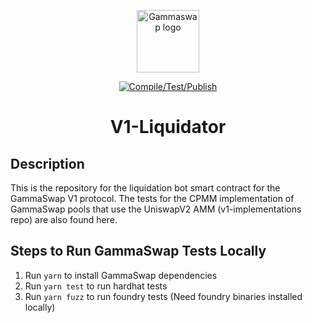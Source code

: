 <p align="center">
    <a href="https://gammaswap.com" target="_blank" rel="noopener noreferrer">
        <img width="100" src="https://app.gammaswap.com/logo.svg" alt="Gammaswap logo">
    </a>
</p>

<p align="center">
  <a href="https://github.com/gammaswap/v1-liquidator/actions/workflows/main.yml">
    <img src="https://github.com/gammaswap/v1-liquidator/actions/workflows/main.yml/badge.svg?branch=main" alt="Compile/Test/Publish">
  </a>
</p>

<h1 align="center">V1-Liquidator</h1>

## Description
This is the repository for the liquidation bot smart contract for the GammaSwap V1 protocol. The tests for the
CPMM implementation of GammaSwap pools that use the UniswapV2 AMM (v1-implementations repo) are also found here.

## Steps to Run GammaSwap Tests Locally

1. Run `yarn` to install GammaSwap dependencies
2. Run `yarn test` to run hardhat tests
3. Run `yarn fuzz` to run foundry tests (Need foundry binaries installed locally)
